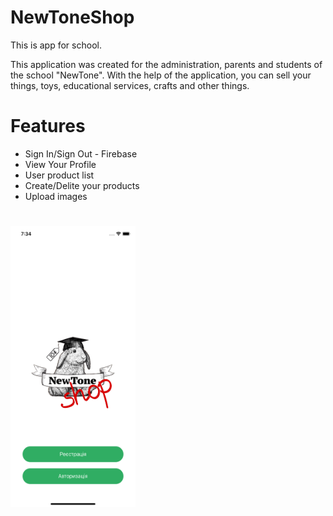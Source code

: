 # NewToneShop

This is app for school. 

This application was created for the administration, parents and students of the school "NewTone". With the help of the application, you can sell your things, toys, educational services, crafts and other things.

# Features

+ Sign In/Sign Out - Firebase 
+ View Your Profile
+ User product list
+ Create/Delite your products
+ Upload images

#
<p>
    <img src="https://github.com/VladLiubov/NewToneShop/blob/main/Simulator%20Screen%20Shot%20-%20iPhone%2011%20-%202022-03-22%20at%2019.34.47.png" width="200" height="450" />
</p>

